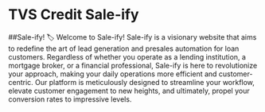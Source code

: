 ﻿# TVS Credit Sale-ify

##Sale-ify! 🏷️
Welcome to Sale-ify! Sale-ify is a visionary website that aims to redefine the art of lead generation and presales automation for loan customers. Regardless of whether you operate as a lending institution, a mortgage broker, or a financial professional, Sale-ify is here to revolutionize your approach, making your daily operations more efficient and customer-centric. Our platform is meticulously designed to streamline your workflow, elevate customer engagement to new heights, and ultimately, propel your conversion rates to impressive levels.


